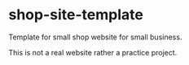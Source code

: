 # shop-site-template
Template for small shop website for small business.


This is not a real website rather a practice project.
